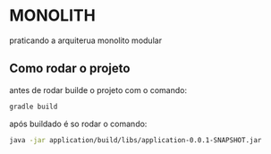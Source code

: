 # MONOLITH

praticando a arquiterua monolito modular

## Como rodar o projeto

antes de rodar builde o projeto com o comando:
```bash
gradle build
```
após buildado é so rodar o comando:
```bash
java -jar application/build/libs/application-0.0.1-SNAPSHOT.jar
```